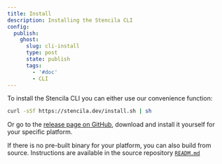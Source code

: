 ```yaml
---
title: Install
description: Installing the Stencila CLI
config:
  publish:
    ghost:
      slug: cli-install
      type: post
      state: publish
      tags:
        - '#doc'
        - CLI
---
```


To install the Stencila CLI you can either use our convenience function:

```sh
curl -sSf https://stencila.dev/install.sh | sh
```

Or go to the [release page on GitHub](https://github.com/stencila/stencila/releases), download and install it yourself for your specific platform.

If there is no pre-built binary for your platform, you can also build from source. Instructions are available in the source repository [`READM.md`](https://github.com/stencila/stencila/blob/main/README.md)
